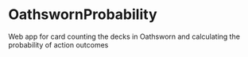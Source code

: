 # OathswornProbability
 Web app for card counting the decks in Oathsworn and calculating the probability of action outcomes
